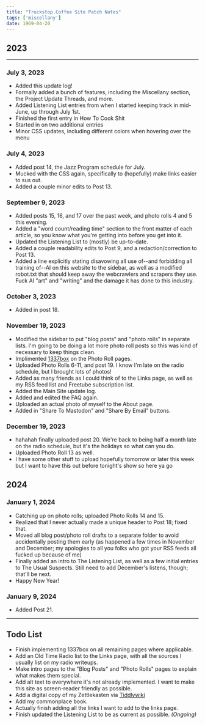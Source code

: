 ```yaml
---
title: "Truckstop.Coffee Site Patch Notes"
tags: ['miscellany']
date: 1969-04-20
---
```



## 2023

---

### July 3, 2023

* Added this update log!
* Formally added a bunch of features, including the Miscellany section, the Project Update Threads, and more.
* Added Listening List entries from when I started keeping track in mid-June, up through July 1st.
* Finished the first entry in How To Cook Shit
* Started in on two additional entries
* Minor CSS updates, including different colors when hovering over the menu

### July 4, 2023

* Added post 14, the Jazz Program schedule for July.
* Mucked with the CSS again, specifically to (hopefully) make links easier to sus out.
* Added a couple minor edits to Post 13.

### September 9, 2023

* Added posts 15, 16, and 17 over the past week, and photo rolls 4 and 5 this evening.
* Added a "word count/reading time" section to the front matter of each article, so you know what you're getting into before you get into it.
* Updated the Listening List to (mostly) be up-to-date.
* Added a couple readability edits to Post 9, and a redaction/correction to Post 13.
* Added a line explicitly stating disavowing all use of--and forbidding all training of--AI on this website to the sidebar, as well as a modified robot.txt that should keep away the webcrawlers and scrapers they use. Fuck AI "art" and "writing" and the damage it has done to this industry. 

### October 3, 2023

* Added in post 18.

### November 19, 2023

* Modified the sidebar to put "blog posts" and "photo rolls" in separate lists. I'm going to be doing a lot more photo roll posts so this was kind of necessary to keep things clean.
* Implimented [1337box](https://vimuser.org/1337box.html) on the Photo Roll pages. 
* Uploaded Photo Rolls 6-11, and post 19. I know I'm late on the radio schedule, but I brought lots of photos!
* Added as many friends as I could think of to the Links page, as well as my RSS feed list and Freetube subscription list. 
* Added the Main Site update log.
* Added and edited the FAQ again. 
* Uploaded an actual photo of myself to the About page.
* Added in "Share To Mastodon" and "Share By Email" buttons.

### December 19, 2023

* hahahah finally uploaded post 20. We're back to being half a month late on the radio schedule, but it's the holidays so what can you do.
* Uploaded Photo Roll 13 as well. 
* I have some other stuff to upload hopefully tomorrow or later this week but I want to have this out before tonight's show so here ya go


## 2024

### January 1, 2024

 * Catching up on photo rolls; uploaded Photo Rolls 14 and 15.   
 * Realized that I never actually made a unique header to Post 18; fixed that.
 * Moved all blog post/photo roll drafts to a separate folder to avoid accidentally posting them early (as happened a few times in November and December; my apologies to all you folks who got your RSS feeds all fucked up because of me)
 * Finally added an intro to The Listening List, as well as a few initial entries to The Usual Suspects. Still need to add December's listens, though; that'll be next.
 * Happy New Year!


### January 9, 2024

 * Added Post 21.
---

## Todo List

* Finish implementing 1337box on all remaining pages where applicable.
* Add an Old Time Radio list to the Links page, with all the sources I usually list on my radio writeups.
* Make intro pages to the "Blog Posts" and "Photo Rolls" pages to explain what makes them special.
* Add alt text to everywhere it's not already implemented. I want to make this site as screen-reader friendly as possible.
* Add a digital copy of my Zettlekasten via [Tiddlywiki](https://tiddlywiki.com)
* Add my commonplace book.
* Actually finish adding all the links I want to add to the links page.
* Finish updated the Listening List to be as current as possible. *(Ongoing)*
